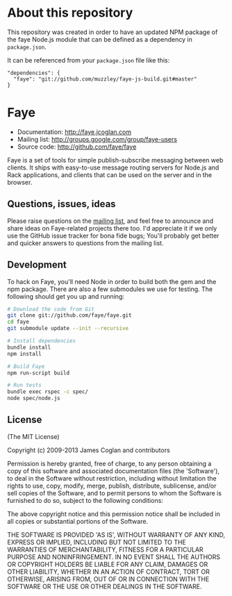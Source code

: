 # About this repository

This repository was created in order to have an updated NPM package of the faye
Node.js module that can be defined as a dependency in `package.json`.

It can be referenced from your `package.json` file like this:

    "dependencies": {
      "faye": "git://github.com/muzzley/faye-js-build.git#master"
    }

# Faye

* Documentation: http://faye.jcoglan.com
* Mailing list: http://groups.google.com/group/faye-users
* Source code: http://github.com/faye/faye

Faye is a set of tools for simple publish-subscribe messaging between web
clients. It ships with easy-to-use message routing servers for Node.js and Rack
applications, and clients that can be used on the server and in the browser.


## Questions, issues, ideas

Please raise questions on the [mailing
list](http://groups.google.com/group/faye-users), and feel free to announce and
share ideas on Faye-related projects there too. I'd appreciate it if we only use
the GitHub issue tracker for bona fide bugs; You'll probably get better and
quicker answers to questions from the mailing list.


## Development

To hack on Faye, you'll need Node in order to build both the gem and the npm
package. There are also a few submodules we use for testing. The following
should get you up and running:

```bash
# Download the code from Git
git clone git://github.com/faye/faye.git
cd faye
git submodule update --init --recursive

# Install dependencies
bundle install
npm install

# Build Faye
npm run-script build

# Run tests
bundle exec rspec -c spec/
node spec/node.js
```


## License

(The MIT License)

Copyright (c) 2009-2013 James Coglan and contributors

Permission is hereby granted, free of charge, to any person obtaining a copy of
this software and associated documentation files (the 'Software'), to deal in
the Software without restriction, including without limitation the rights to
use, copy, modify, merge, publish, distribute, sublicense, and/or sell copies of
the Software, and to permit persons to whom the Software is furnished to do so,
subject to the following conditions:

The above copyright notice and this permission notice shall be included in all
copies or substantial portions of the Software.

THE SOFTWARE IS PROVIDED 'AS IS', WITHOUT WARRANTY OF ANY KIND, EXPRESS OR
IMPLIED, INCLUDING BUT NOT LIMITED TO THE WARRANTIES OF MERCHANTABILITY, FITNESS
FOR A PARTICULAR PURPOSE AND NONINFRINGEMENT. IN NO EVENT SHALL THE AUTHORS OR
COPYRIGHT HOLDERS BE LIABLE FOR ANY CLAIM, DAMAGES OR OTHER LIABILITY, WHETHER
IN AN ACTION OF CONTRACT, TORT OR OTHERWISE, ARISING FROM, OUT OF OR IN
CONNECTION WITH THE SOFTWARE OR THE USE OR OTHER DEALINGS IN THE SOFTWARE.


